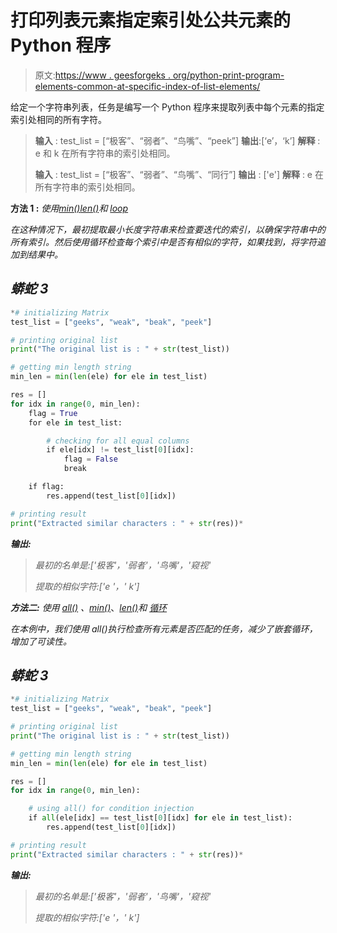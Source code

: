 # 打印列表元素指定索引处公共元素的 Python 程序

> 原文:[https://www . geesforgeks . org/python-print-program-elements-common-at-specific-index-of-list-elements/](https://www.geeksforgeeks.org/python-program-that-prints-elements-common-at-specified-index-of-list-elements/)

给定一个字符串列表，任务是编写一个 Python 程序来提取列表中每个元素的指定索引处相同的所有字符。

> **输入** : test_list = [“极客”、“弱者”、“鸟嘴”、“peek”]
> **输出**:[‘e’，‘k’]
> **解释** : e 和 k 在所有字符串的索引处相同。
> 
> **输入** : test_list = [“极客”、“弱者”、“鸟嘴”、“同行”]
> **输出** : ['e']
> **解释** : e 在所有字符串的索引处相同。

**方法 1 :** *使用*[*min()*](https://www.geeksforgeeks.org/python-min-function/)*[*len()*](https://www.geeksforgeeks.org/python-string-length-len/)和 [*loop*](https://www.geeksforgeeks.org/python-for-loops/)*

*在这种情况下，最初提取最小长度字符串来检查要迭代的索引，以确保字符串中的所有索引。然后使用循环检查每个索引中是否有相似的字符，如果找到，将字符追加到结果中。*

## *蟒蛇 3*

```py
*# initializing Matrix
test_list = ["geeks", "weak", "beak", "peek"]

# printing original list
print("The original list is : " + str(test_list))

# getting min length string
min_len = min(len(ele) for ele in test_list)

res = []
for idx in range(0, min_len):
    flag = True
    for ele in test_list:

        # checking for all equal columns
        if ele[idx] != test_list[0][idx]:
            flag = False
            break

    if flag:
        res.append(test_list[0][idx])

# printing result
print("Extracted similar characters : " + str(res))*
```

***输出:***

> *最初的名单是:['极客'，'弱者'，'鸟嘴'，'窥视'*
> 
> *提取的相似字符:['e '，' k']*

***方法二:** *使用* [*all()*](https://www.geeksforgeeks.org/any-all-in-python/) *、*[*min()*](https://www.geeksforgeeks.org/python-min-function/)*、*[*len()*](https://www.geeksforgeeks.org/python-string-length-len/)*和* [*循环*](https://www.geeksforgeeks.org/python-for-loops/)*

*在本例中，我们使用 all()执行检查所有元素是否匹配的任务，减少了嵌套循环，增加了可读性。*

## *蟒蛇 3*

```py
*# initializing Matrix
test_list = ["geeks", "weak", "beak", "peek"]

# printing original list
print("The original list is : " + str(test_list))

# getting min length string
min_len = min(len(ele) for ele in test_list)

res = []
for idx in range(0, min_len):

    # using all() for condition injection
    if all(ele[idx] == test_list[0][idx] for ele in test_list):
        res.append(test_list[0][idx])

# printing result
print("Extracted similar characters : " + str(res))*
```

***输出:***

> *最初的名单是:['极客'，'弱者'，'鸟嘴'，'窥视'*
> 
> *提取的相似字符:['e '，' k']*